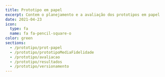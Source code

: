 ```yaml
---
title: Prototipo em papel
excerpt: Contem o planejamento e a avaliação dos prototipos em papel
date: 2021-04-23
icon:
  type: fa
  name: fa fa-pencil-square-o
color: green
sections:
  - /prototipo/prot-papel
  - /prototipo/prototipoMediaFidelidade
  - /prototipo/avaliacao
  - /prototipo/resultados
  - /prototipo/versionamento
---
```

